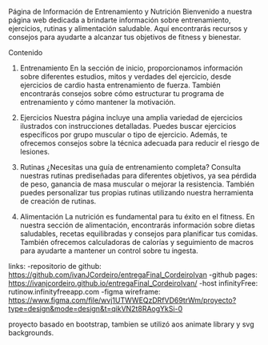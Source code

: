 Página de Información de Entrenamiento y Nutrición
Bienvenido a nuestra página web dedicada a brindarte información sobre entrenamiento, ejercicios, rutinas y alimentación saludable. Aquí encontrarás recursos y consejos para ayudarte a alcanzar tus objetivos de fitness y bienestar.

Contenido
1. Entrenamiento
En la sección de inicio, proporcionamos información sobre diferentes estudios, mitos y verdades del ejercicio, desde ejercicios de cardio hasta entrenamiento de fuerza. También encontrarás consejos sobre cómo estructurar tu programa de entrenamiento y cómo mantener la motivación.

2. Ejercicios
Nuestra página incluye una amplia variedad de ejercicios ilustrados con instrucciones detalladas. Puedes buscar ejercicios específicos por grupo muscular o tipo de ejercicio. Además, te ofrecemos consejos sobre la técnica adecuada para reducir el riesgo de lesiones.

3. Rutinas
¿Necesitas una guía de entrenamiento completa? Consulta nuestras rutinas prediseñadas para diferentes objetivos, ya sea pérdida de peso, ganancia de masa muscular o mejorar la resistencia. También puedes personalizar tus propias rutinas utilizando nuestra herramienta de creación de rutinas.

4. Alimentación
La nutrición es fundamental para tu éxito en el fitness. En nuestra sección de alimentación, encontrarás información sobre dietas saludables, recetas equilibradas y consejos para planificar tus comidas. También ofrecemos calculadoras de calorías y seguimiento de macros para ayudarte a mantener un control sobre tu ingesta.

links:
-repositorio de github: https://github.com/ivanJCordeiro/entregaFinal_CordeiroIvan
-github pages: https://ivanjcordeiro.github.io/entregaFinal_CordeiroIvan/
-host infinityFree: rutinow.infinityfreeapp.com
-figma wireframe: https://www.figma.com/file/wvj1UTWWEQzDRfVD69trWm/proyecto?type=design&mode=design&t=qikVN2t8RAogYkSi-0

proyecto basado en bootstrap, tambien se utilizó aos animate library y svg backgrounds.
